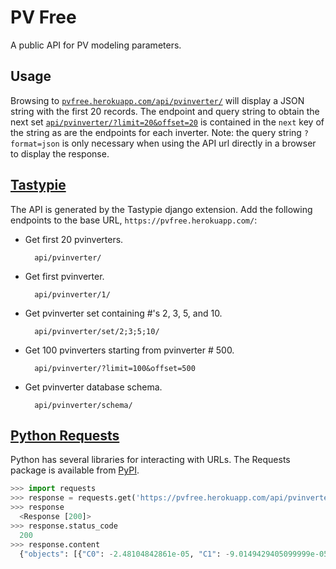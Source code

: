 PV Free
=======
A public API for PV modeling parameters.

Usage
-----
Browsing to
[`pvfree.herokuapp.com/api/pvinverter/`](https://pvfree.herokuapp.com/api/pvinverter/?format=json)
will display a JSON string with the first 20 records. The endpoint and query
string to obtain the next set
[`api/pvinverter/?limit=20&offset=20`](https://pvfree.herokuapp.com/api/pvinverter/?format=json&limit=20&offset=20)
is contained in the `next` key of the string as are the endpoints for each
inverter. Note: the query string `?format=json` is only necessary when using the API url directly in a browser to display the response.

[Tastypie](https://django-tastypie.readthedocs.org/en/latest/)
--------------------------------------------------------------
The API is generated by the Tastypie django extension. Add the following endpoints to the base URL, `https://pvfree.herokuapp.com/`:

* Get first 20 pvinverters.

        api/pvinverter/

* Get first pvinverter.

        api/pvinverter/1/

* Get pvinverter set containing #'s 2, 3, 5, and 10.

        api/pvinverter/set/2;3;5;10/

* Get 100 pvinverters starting from pvinverter # 500.

        api/pvinverter/?limit=100&offset=500

* Get pvinverter database schema.

        api/pvinverter/schema/

[Python Requests](https://requests.readthedocs.io/en/master/)
-------------------------------------------------------------
Python has several libraries for interacting with URLs. The Requests package is available from [PyPI](https://pypi.python.org/pypi/requests).

```python
>>> import requests
>>> response = requests.get('https://pvfree.herokuapp.com/api/pvinverter/set/1;3;5/')
>>> response
  <Response [200]>
>>> response.status_code
  200
>>> response.content
  {"objects": [{"C0": -2.48104842861e-05, "C1": -9.0149429405099999e-05, "C2": 0.00066889632690700005, "C3": -0.018880466688599998, "Idcmax": 10.0, "MPPT_hi": 50.0, "MPPT_low": 20.0, "Paco": 250.0, "Pdco": 259.52205054799998, "Pnt": 0.02, "Pso": 1.7716142241299999, "Sandia_ID": 1399, "Tamb_low": -40.0, "Tamb_max": 85.0, "Vaco": 208.0, "Vdcmax": 65.0, "Vdco": 40.242603174599999, "id": 1, "manufacturer": "ABB", "name": "MICRO-0.25-I-OUTD-US-208", "numberMPPTChannels": 1, "resource_uri": "/api/pvinverter/1/", "source": "CEC", "vintage": "2014-01-01", "weight": 1.6499999999999999}, ...]}
```
